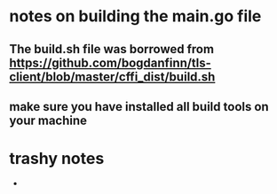 # notes on building the main.go file

## The build.sh file was borrowed from https://github.com/bogdanfinn/tls-client/blob/master/cffi_dist/build.sh

## make sure you have installed all build tools on your machine

# trashy notes
-
